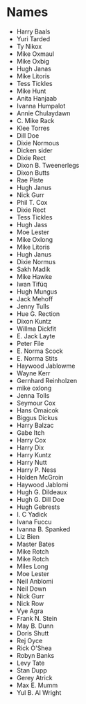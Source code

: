 # Names

- Harry Baals
- Yuri Tarded
- Ty Nikox
- Mike Oxmaul
- Mike Oxbig
- Hugh Janas
- Mike Litoris
- Tess Tickles
- Mike Hunt
- Anita Hanjaab
- Ivanna Humpalot
- Annie Chulaydawn
- C. Mike Rack
- Klee Torres
- Dill Doe
- Dixie Normous
- Dicken sider
- Dixie Rect
- Dixon B. Tweenerlegs
- Dixon Butts
- Rae Piste
- Hugh Janus
- Nick Gurr
- Phil T. Cox
- Dixie Rect
- Tess Tickles
- Hugh Jass
- Moe Lester
- Mike Oxlong
- Mike Litoris
- Hugh Janus
- Dixie Normus
- Sakh Madik
- Mike Hawke
- Iwan Tifúq
- Hugh Mungus
- Jack Mehoff
- Jenny Tulls
- Hue G. Rection
- Dixon Kuntz
- Willma Dickfit
- E. Jack Layte
- Peter File
- E. Norma Scock
- E. Norma Stits
- Haywood Jablowme
- Wayne Kerr
- Gernhard Reinholzen
- mike oxlong
- Jenna Tolls
- Seymour Cox
- Hans Omaicok
- Biggus Dickus
- Harry Balzac
- Gabe Itch
- Harry Cox
- Harry Dix
- Harry Kuntz
- Harry Nutt
- Harry P. Ness
- Holden McGroin
- Haywood Jablomi
- Hugh G. Dildeaux
- Hugh G. Dill Doe
- Hugh Gebrests
- I. C Yadick
- Ivana Fuccu
- Ivanna B. Spanked
- Liz Bien
- Master Bates
- Mike Rotch
- Mike Rotch
- Miles Long
- Moe Lester
- Neil Anblomi
- Neil Down
- Nick Gurr
- Nick Row
- Vye Agra
- Frank N. Stein
- May B. Dunn
- Doris Shutt
- Rej Oyce
- Rick O'Shea
- Robyn Banks
- Levy Tate
- Stan Dupp
- Gerey Atrick
- Max E. Mumm
- Yul B. Al Wright
